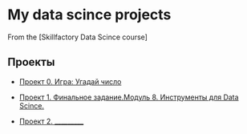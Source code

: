 # My data scince projects
From the [Skillfactory Data Scince course]

## Проекты
* [Проект 0. Игра: Угадай число](https://github.com/Nagliy777/sf_data_science/tree/main/IDE/project_0)

* [Проект 1. Финальное задание.Модуль 8. Инструменты для Data Scince.](https://github.com/Nagliy777/sf_data_science/blob/main/IDE/project_final/README.md)
* [Проект 2. _________]()